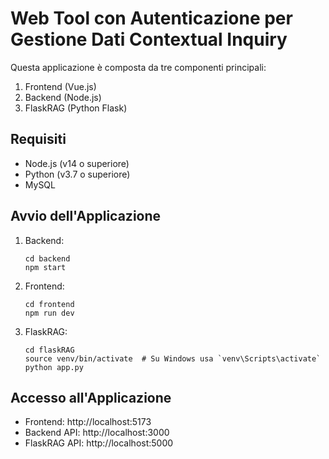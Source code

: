 # Web Tool con Autenticazione per Gestione Dati Contextual Inquiry

Questa applicazione è composta da tre componenti principali:
1. Frontend (Vue.js)
2. Backend (Node.js)
3. FlaskRAG (Python Flask)

## Requisiti

- Node.js (v14 o superiore)
- Python (v3.7 o superiore)
- MySQL

## Avvio dell'Applicazione

1. Backend:
   ```
   cd backend
   npm start
   ```

2. Frontend:
   ```
   cd frontend
   npm run dev
   ```

3. FlaskRAG:
   ```
   cd flaskRAG
   source venv/bin/activate  # Su Windows usa `venv\Scripts\activate`
   python app.py
   ```

## Accesso all'Applicazione

- Frontend: http://localhost:5173
- Backend API: http://localhost:3000
- FlaskRAG API: http://localhost:5000

